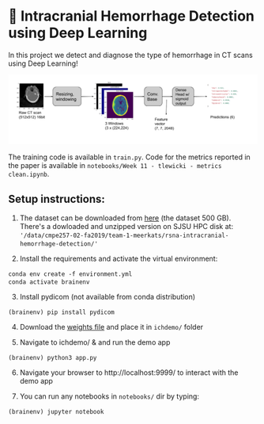 # 🧠 Intracranial Hemorrhage Detection using Deep Learning 

In this project we detect and diagnose the type of hemorrhage in CT scans using Deep Learning!

![](images/flow.png)

The training code is available in ```train.py```. Code for the metrics reported in the paper is available in ```notebooks/Week 11 - tlewicki - metrics clean.ipynb```.

## Setup instructions:

1. The dataset can be downloaded from [here](https://www.kaggle.com/c/rsna-intracranial-hemorrhage-detection/data) (the dataset 500 GB). There's a dowloaded and unzipped version on SJSU HPC disk at: ```'/data/cmpe257-02-fa2019/team-1-meerkats/rsna-intracranial-hemorrhage-detection/'```

2. Install the requirements and activate the virtual environment:
```shell
conda env create -f environment.yml
conda activate brainenv
```
3. Install pydicom (not available from conda distribution)
```shell
(brainenv) pip install pydicom
```
4. Download the [weights file](https://drive.google.com/file/d/1ASBYsjVBpKbSf1_NHwOxuJLvz9rSGDDI/view?usp=sharing) and place it in ```ichdemo/``` folder

5. Navigate to ichdemo/ & and run the demo app
```shell
(brainenv) python3 app.py
```
6. Navigate your browser to http://localhost:9999/ to interact with the demo app

7. You can run any notebooks in ```notebooks/``` dir by typing:
```shell
(brainenv) jupyter notebook
```




<!-- 
# Member contributions:

## M. Kumar

### Week 8
Set up the flask app for the demo.

### Week 7
Ran tests on different class weights to match the biases in the dataset.

### Week 5
Ran test with Xception instead of VGG-16 and different contrast sharpening method + VGG16.

### Week 3
Image preprocessing by observing the histogram. Used skikit to rescale intensity for defined features.
Resulting images had some feature definition but still remained fuzzy

### Week 1
Basic observations on the dataset


## R. Hong

### Week 1 
- Played around with deep learning libraries

### Week 3 
- Checked for various data properties such as mutual exclusion and duplicates

### Week 4 
- Implemented first Neural Network model, but poor results

### Week 5 
- Working Neural Network model

### Week 9 
- Attempted SVM model


## T. Lewicki

### Week 9 & 10- update:
1. Evaluating the metrics to report in the paper
2. Training model on HPC

### Week 8 - update:

1. Changed the learning rate (__most important update__)

The more conservative learning rate of 1e-5 finally brings some good results, especially when training __big models__ (e.g. with trainable conv. base) or with __big input size__ (e.g. (512,512,3)).

I couldn't understand why my models wouldn't train well just after changing the shape to (512,512). The reason was that this bigger shape forced smaller batch size (8 instead of 16). *Smaller batches call for more conservative learning rates*.

2. Changed windowing to include bone
I changed the windowing to include the bone window, instead of soft tissue window. 

The 3 channels used to be: (brain, subdural, soft tissue)

I changed it to be: (brain, subdural, bone)

3. started experimenting with ResNet50 in place of VGG16

Getting some better results out-of-the box over VGG16, using ResNet50 as feature selector. See [here](https://github.com/tomek-l/brain/blob/master/Week%208%20-%20tlewicki%20-%20notebook%205.1%20-%20%E2%9C%94%EF%B8%8F%20trying%20ResNet%20with%20right%20learning%20rate.ipynb). Will probably stick to ResNet for now.

### Week 7 - update:
1. Created a script for long-running training on HPC. This is much more reliable to run than notebooks.
2. Further experimenting with full dataset. __Bottom line__: if it doesn't work well on 10k examples, it probably won't on 670k... 😞


### Week 6 - update:
1. Experimenting with weighted loss
2. Experimenting with full dataset
3. I'm moving to HPC, since the experiments are becoming longer and longer and kaggle usually crashes sooner or later.
4. I downloaded the dataset and placed it in ```/data/cmpe257-02-fa2019/team-1-meerkats``` on HPC. No more kaggle limitations 🎉

 
### Week 5 - update:
Added 6 notebooks with lots of cool things to the repo:
1. Started training on 10k training samples.

2. New metric of CPD _Correct Positive Diagnoses_ (a.k.a recall). Accuracy is clearly a poor metric for the task of medical diagnoses. Guessing all diagnoses to be 0 (negative) yields 80% accuracy. I feel that the metric of CPD is more representative but not perfect. Most importantly, it lets me track progress when log loss gets really low.

3. Started experimenting with weighted losses and finally got some successful results.
I think that's the way to go forward, since we cannot leave the heavy _dataset imbalance_
(both w.r.t. positive/negative as well as imbalance among labels) not addressed.

4. I'm still only training the dense head and using convolutional base from VGG16 trained on imagenet as feature extractor. I'm sure there's a lot of potential in training an end-to-end net.


### Week 3 - update:
1. Transitioning from kaggle to HPC (downloading and unzipping the dataset).

### Week 2 - update:
1. Ran statistical exploration on the dataset. Several interesting observations:
- imbalanced datasets
- the classes aren't mutually exclusive

### Week 1 - update:
1. I created the first model of the Data Generator 
2. First neural network working -->